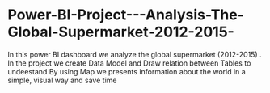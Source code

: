 # Power-BI-Project---Analysis-The-Global-Supermarket-2012-2015-
In this power BI dashboard we analyze the global supermarket (2012-2015) .
In the project we create Data Model and Draw relation between Tables to undeestand 
By using Map we presents information about the world in a simple, visual way and save time
